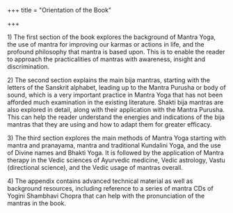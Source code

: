 +++
title = "Orientation of the Book"

+++

1\) The first section of the book explores the background of Mantra Yoga, the use of mantra for improving our karmas or actions in life, and the profound philosophy that mantra is based upon. This is to enable the reader to approach the practicalities of mantras with awareness, insight and discrimination.

2\) The second section explains the main bija mantras, starting with the letters of the Sanskrit alphabet, leading up to the Mantra Purusha or body of sound, which is a very important practice in Mantra Yoga that has not been afforded much examination in the existing literature. Shakti bija mantras are also explored in detail, along with their application with the Mantra Purusha. This can help the reader understand the energies and indications of the bija mantras that they are using and how to adapt them for greater efficacy.

3\) The third section explores the main methods of Mantra Yoga starting with mantra and pranayama, mantra and traditional Kundalini Yoga, and the use of Divine names and Bhakti Yoga. It is followed by the application of Mantra therapy in the Vedic sciences of Ayurvedic medicine, Vedic astrology, Vastu \(directional science\), and the Vedic usage of mantras overall.

4\) The appendix contains advanced technical material as well as background resources, including reference to a series of mantra CDs of Yogini Shambhavi Chopra that can help with the pronunciation of the mantras in the book.

